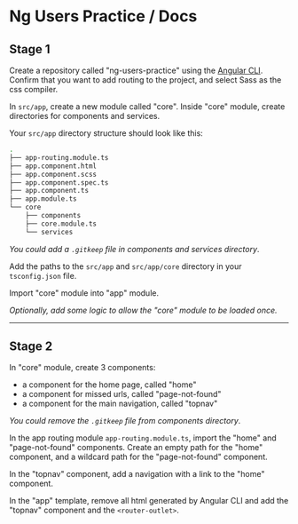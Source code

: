 # Ng Users Practice / Docs


## Stage 1

Create a repository called "ng-users-practice" using the [Angular CLI](https://angular.io/cli). Confirm that you want to add routing to the project, and select Sass as the css compiler. 

In `src/app`, create a new module called "core". Inside "core" module, create directories for components and services.

Your `src/app` directory structure should look like this:

```bash
.
├── app-routing.module.ts
├── app.component.html
├── app.component.scss
├── app.component.spec.ts
├── app.component.ts
├── app.module.ts
└── core
    ├── components
    ├── core.module.ts
    └── services
```

*You could add a `.gitkeep` file in components and services directory*.

Add the paths to the `src/app` and `src/app/core` directory in your `tsconfig.json` file.

Import "core" module into "app" module.

*Optionally, add some logic to allow the "core" module to be loaded once.*


---


## Stage 2

In "core" module, create 3 components:
* a component for the home page, called "home"
* a component for missed urls, called "page-not-found"
* a component for the main navigation, called "topnav"

*You could remove the `.gitkeep` file from components directory*.

In the app routing module `app-routing.module.ts`, import the "home" and "page-not-found" components. Create an empty path for the "home" component, and a wildcard path for the "page-not-found" component.

In the "topnav" component, add a navigation with a link to the "home" component.

In the "app" template, remove all html generated by Angular CLI and add the "topnav" component and the `<router-outlet>`.